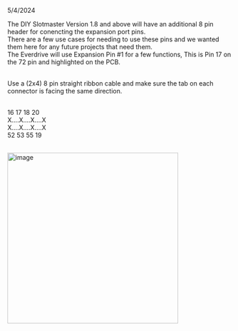 5/4/2024

The DIY Slotmaster Version 1.8 and above will have an additional 8 pin header for conencting the expansion port pins. <br>
There are a few use cases for needing to use these pins and we wanted them here for any future projects that need them. <br>
The Everdrive will use Expansion Pin #1 for a few functions, This is Pin 17 on the 72 pin and highlighted on the PCB. <br> <br>

Use a (2x4) 8 pin straight ribbon cable and make sure the tab on each connector is facing the same direction. <br> <br>

16 17 18 20 <br>
X....X....X....X <br>
X....X....X....X <br>
52 53 55 19 <br> <br>


<img width="383" alt="image" src="https://github.com/ShawMerlin/NES-Slotmaster/assets/70423454/0d1ef852-20d1-46ce-a684-5aa63ec7413a">
